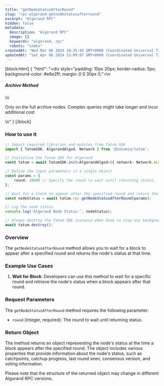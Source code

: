 ```yaml
---
title: "getNodeStatusAfterRound"
slug: "rpc-algorand-getnodestatusafterround"
excerpt: "Algorand RPC"
hidden: false
metadata: 
  description: "Algorand RPC"
  image: []
  keywords: "algorand, rpc"
  robots: "index"
createdAt: "Wed Mar 06 2024 10:35:44 GMT+0000 (Coordinated Universal Time)"
updatedAt: "Sat Apr 06 2024 13:09:07 GMT+0000 (Coordinated Universal Time)"
---
```

[block:html]
{
  "html": "<div style=\"padding: 10px 20px; border-radius: 5px; background-color: #e6e2ff; margin: 0 0 30px 0;\">\n  <h5>Archive Method</h5>\n  <p>Only on the full archive nodes. Complex queries might take longer and incur additional cost</p>\n</div>"
}
[/block]


### How to use it

```typescript
// Import required libraries and modules from Tatum SDK
import { TatumSDK, AlgorandAlgod, Network } from '@tatumio/tatum';

// Initialize the Tatum SDK for Algorand
const tatum = await TatumSDK.init<AlgorandAlgod>({ network: Network.ALGORAND_ALGOD });

// Define the input parameters in a single object
const params = {
    round: 10000 // Specify the round to wait until returning status.
};

// Wait for a block to appear after the specified round and return the node's status at the time
const nodeStatus = await tatum.rpc.getNodeStatusAfterRound(params);

// Log the node status
console.log('Algorand Node Status:', nodeStatus);

// Always destroy the Tatum SDK instance when done to stop any background processes
await tatum.destroy();
```

### Overview

The `getNodeStatusAfterRound` method allows you to wait for a block to appear after a specified round and returns the node's status at that time. 

### Example Use Cases

1. **Wait for Block**: Developers can use this method to wait for a specific round and retrieve the node's status when a block appears after that round.

### Request Parameters

The `getNodeStatusAfterRound` method requires the following parameter:

- `round` (integer, required): The round to wait until returning status.

### Return Object

The method returns an object representing the node's status at the time a block appears after the specified round. The object includes various properties that provide information about the node's status, such as catchpoints, catchup progress, last round seen, consensus version, and voting information.

Please note that the structure of the returned object may change in different Algorand RPC versions.
